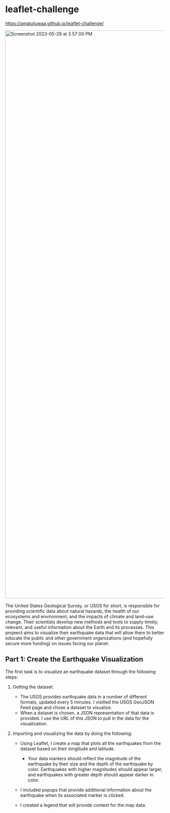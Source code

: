 # leaflet-challenge
 https://amatutuwaa.github.io/leaflet-challenge/ 
 
 <img width="1792" alt="Screenshot 2023-05-29 at 3 57 00 PM" src="https://github.com/amatutuwaa/leaflet-challenge/assets/114604829/2b092c5c-af2a-4145-98bd-74ddc847a846">

The United States Geological Survey, or USGS for short, is responsible for providing scientific data about natural hazards, the health of our ecosystems and environment, and the impacts of climate and land-use change. Their scientists develop new methods and tools to supply timely, relevant, and useful information about the Earth and its processes.
This projeect aims to visualize their earthquake data that will allow them to better educate the public and other government organizations (and hopefully secure more funding) on issues facing our planet.

## Part 1: Create the Earthquake Visualization

The first task is to visualize an earthquake dataset through the following steps:

1. Getting the dataset. 
   - The USGS provides earthquake data in a number of different formats, updated every 5 minutes. I visitted the USGS GeoJSON Feed page and chose a dataset to visualize.
   - When a dataset is chosen, a JSON representation of that data is provided. I use the URL of this JSON to pull in the data for the visualization.

2. Importing and visualizing the data by doing the following:
   - Using Leaflet, I create a map that plots all the earthquakes from the dataset based on their longitude and latitude.
       * Your data markers should reflect the magnitude of the earthquake by their size and the depth of the earthquake by color. Earthquakes with higher magnitudes should appear larger, and earthquakes with greater depth should appear darker in color.

   - I included popups that provide additional information about the earthquake when its associated marker is clicked.
   - I created a legend that will provide context for the map data.


